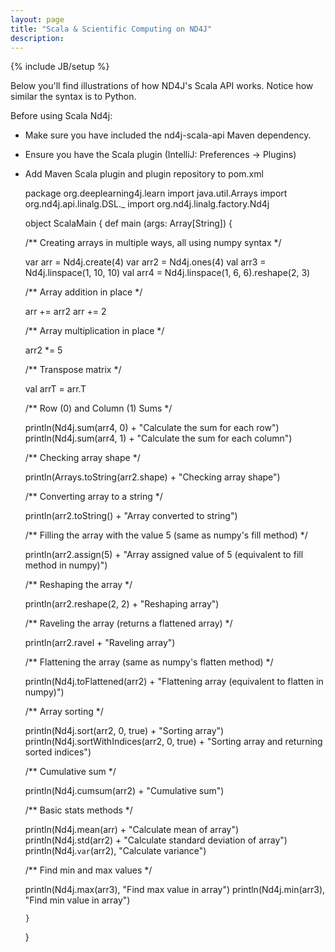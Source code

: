 ```yaml
---
layout: page
title: "Scala & Scientific Computing on ND4J"
description: 
---
```

{% include JB/setup %}

Below you'll find illustrations of how ND4J's Scala API works. Notice how similar the syntax is to Python. 

Before using Scala Nd4j: 
* Make sure you have included the nd4j-scala-api Maven dependency. 
* Ensure you have the Scala plugin (IntelliJ: Preferences -> Plugins)
* Add Maven Scala plugin and plugin repository to pom.xml

    package org.deeplearning4j.learn
    import java.util.Arrays
    import org.nd4j.api.linalg.DSL._
    import org.nd4j.linalg.factory.Nd4j
     
     object ScalaMain {
     def main (args: Array[String]) {
     
     /** Creating arrays in multiple ways, all using numpy syntax */
     
     var arr = Nd4j.create(4)
     var arr2 = Nd4j.ones(4)
     val arr3 = Nd4j.linspace(1, 10, 10)
     val arr4 = Nd4j.linspace(1, 6, 6).reshape(2, 3)
     
    /** Array addition in place */
    
    arr += arr2
    arr += 2
    
    /** Array multiplication in place */
    
     arr2 *= 5
     
    /** Transpose matrix */
    
    val arrT = arr.T
    
    /** Row (0) and Column (1) Sums */
    
    println(Nd4j.sum(arr4, 0) + "Calculate the sum for each row")
    println(Nd4j.sum(arr4, 1) + "Calculate the sum for each column")
    
    /** Checking array shape */
    
    println(Arrays.toString(arr2.shape) + "Checking array shape")
    
    /** Converting array to a string */
    
    println(arr2.toString() + "Array converted to string")
    
    /** Filling the array with the value 5 (same as numpy's fill method) */
    
    println(arr2.assign(5) + "Array assigned value of 5 (equivalent to fill method in numpy)")
    
    /** Reshaping the array */
    
    println(arr2.reshape(2, 2) + "Reshaping array")
    
    /** Raveling the array (returns a flattened array) */
    
    println(arr2.ravel + "Raveling array")
    
    /** Flattening the array (same as numpy's flatten method) */
    
    println(Nd4j.toFlattened(arr2) + "Flattening array (equivalent to flatten in numpy)")
    
    /** Array sorting */
    
    println(Nd4j.sort(arr2, 0, true) + "Sorting array")
    println(Nd4j.sortWithIndices(arr2, 0, true) + "Sorting array and returning sorted indices")
    
    /** Cumulative sum */
    
    println(Nd4j.cumsum(arr2) + "Cumulative sum")
    
    /** Basic stats methods */
    
    println(Nd4j.mean(arr) + "Calculate mean of array")
    println(Nd4j.std(arr2) + "Calculate standard deviation of array")
    println(Nd4j.`var`(arr2), "Calculate variance")
    
    /** Find min and max values */
    
    println(Nd4j.max(arr3), "Find max value in array")
    println(Nd4j.min(arr3), "Find min value in array")
    
      }
     }
